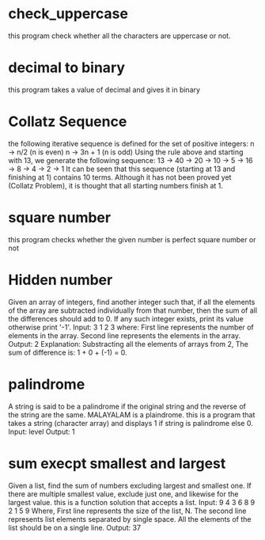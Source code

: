 # check_uppercase
this program check whether all the characters are uppercase or not.
# decimal to binary
this program takes a value of decimal and gives it in binary
# Collatz Sequence
the following iterative sequence is defined for the set of positive integers:
n → n/2 (n is even)
n → 3n + 1 (n is odd)
Using the rule above and starting with 13, we generate the following sequence:
13 → 40 → 20 → 10 → 5 → 16 → 8 → 4 → 2 → 1
It can be seen that this sequence (starting at 13 and finishing at 1) contains 10 terms. Although it has not been proved yet (Collatz Problem), it is thought that all starting numbers finish at 1.
# square number
this program checks whether the given number is perfect square number or not
# Hidden number
Given an array of integers, find another integer such that, if all the elements of the array are subtracted individually from that number, then the sum of all the differences should add to 0. If any such integer exists, print its value otherwise print '-1'.
Input:
3
1 2 3
where:
First line represents the number of elements in the array.
Second line represents the elements in the array.
Output:
2
Explanation: Substracting all the elements of arrays from 2, The sum of difference is: 1 + 0 + (-1) = 0.
# palindrome
A string is said to be a palindrome if the original string and the reverse of the string are the same. MALAYALAM is a plaindrome.
this is a program that takes a string (character array) and displays 1 if string is palindrome else 0. 
Input:
 level 
Output:
 1 
# sum execpt smallest and largest
Given a list, find the sum of numbers excluding largest and smallest one. If there are multiple smallest value, exclude just one, and likewise for the largest value. 
this is a function solution that accepts a list.
Input:
    9 
    4 3 6 8 9 2 1 5 9
    Where, 
First line represents the size of the list, N.
The second line represents list elements separated by single space. All the elements of the list should be on a single line.
Output:
     37
